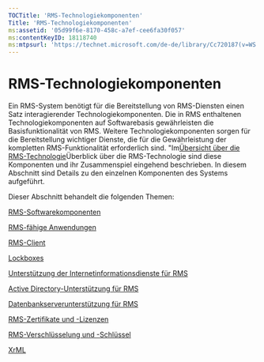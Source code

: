```yaml
---
TOCTitle: 'RMS-Technologiekomponenten'
Title: 'RMS-Technologiekomponenten'
ms:assetid: '05d99f6e-8170-458c-a7ef-cee6fa30f057'
ms:contentKeyID: 18118740
ms:mtpsurl: 'https://technet.microsoft.com/de-de/library/Cc720187(v=WS.10)'
---
```


RMS-Technologiekomponenten
==========================

Ein RMS-System benötigt für die Bereitstellung von RMS-Diensten einen Satz interagierender Technologiekomponenten. Die in RMS enthaltenen Technologiekomponenten auf Softwarebasis gewährleisten die Basisfunktionalität von RMS. Weitere Technologiekomponenten sorgen für die Bereitstellung wichtiger Dienste, die für die Gewährleistung der kompletten RMS-Funktionalität erforderlich sind. "Im[Übersicht über die RMS-Technologie](https://technet.microsoft.com/eb48c3de-e038-4fcb-a091-b67ea4fe0dc7)Überblick über die RMS-Technologie sind diese Komponenten und ihr Zusammenspiel eingehend beschrieben. In diesem Abschnitt sind Details zu den einzelnen Komponenten des Systems aufgeführt.

Dieser Abschnitt behandelt die folgenden Themen:

[RMS-Softwarekomponenten](https://technet.microsoft.com/e38a840e-f390-48fd-8354-50108a64f5ca)

[RMS-fähige Anwendungen](https://technet.microsoft.com/30bb5565-81d3-43d9-a64d-cf0c5b990712)

[RMS-Client](https://technet.microsoft.com/03294fa2-8350-430d-b4b0-03d5169937c2)

[Lockboxes](https://technet.microsoft.com/820d398d-a09c-434b-9911-449feecec655)

[Unterstützung der Internetinformationsdienste für RMS](https://technet.microsoft.com/bd4dc69f-1e4e-4e95-9ae2-c925d8a14d4c)

[Active Directory-Unterstützung für RMS](https://technet.microsoft.com/9589127d-19b3-44f1-b7a1-01992e78218a)

[Datenbankserverunterstützung für RMS](https://technet.microsoft.com/c9844783-e6c4-49b4-8e7f-0f0377143b44)

[RMS-Zertifikate und -Lizenzen](https://technet.microsoft.com/91916ecb-9e5d-49e8-ab65-ef2c56339b83)

[RMS-Verschlüsselung und -Schlüssel](https://technet.microsoft.com/6ed69817-dab0-4845-b2a4-74203f95f7cf)

[XrML](https://technet.microsoft.com/eac518b8-c040-4618-94a1-4353500c355c)